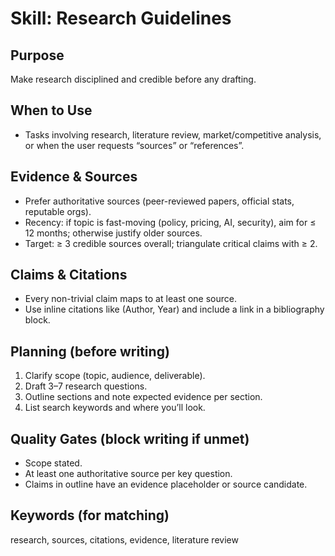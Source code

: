 # Skill: Research Guidelines

## Purpose
Make research disciplined and credible before any drafting.

## When to Use
- Tasks involving research, literature review, market/competitive analysis, or when the user requests “sources” or “references”.

## Evidence & Sources
- Prefer authoritative sources (peer-reviewed papers, official stats, reputable orgs).
- Recency: if topic is fast-moving (policy, pricing, AI, security), aim for ≤ 12 months; otherwise justify older sources.
- Target: ≥ 3 credible sources overall; triangulate critical claims with ≥ 2.

## Claims & Citations
- Every non-trivial claim maps to at least one source.
- Use inline citations like (Author, Year) and include a link in a bibliography block.

## Planning (before writing)
1) Clarify scope (topic, audience, deliverable).
2) Draft 3–7 research questions.
3) Outline sections and note expected evidence per section.
4) List search keywords and where you’ll look.

## Quality Gates (block writing if unmet)
- Scope stated.
- At least one authoritative source per key question.
- Claims in outline have an evidence placeholder or source candidate.

## Keywords (for matching)
research, sources, citations, evidence, literature review
